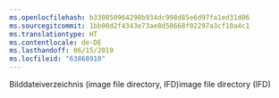 ```yaml
---
ms.openlocfilehash: b330850964298b934dc998d85e6d97fa1ed31d06
ms.sourcegitcommit: 1bb00d2f4343e73ae8d58668f02297a3cf10a4c1
ms.translationtype: HT
ms.contentlocale: de-DE
ms.lasthandoff: 06/15/2019
ms.locfileid: "63868910"
---
```

<span data-ttu-id="91e15-101">Bilddateiverzeichnis (image file directory, IFD)</span><span class="sxs-lookup"><span data-stu-id="91e15-101">image file directory (IFD)</span></span>